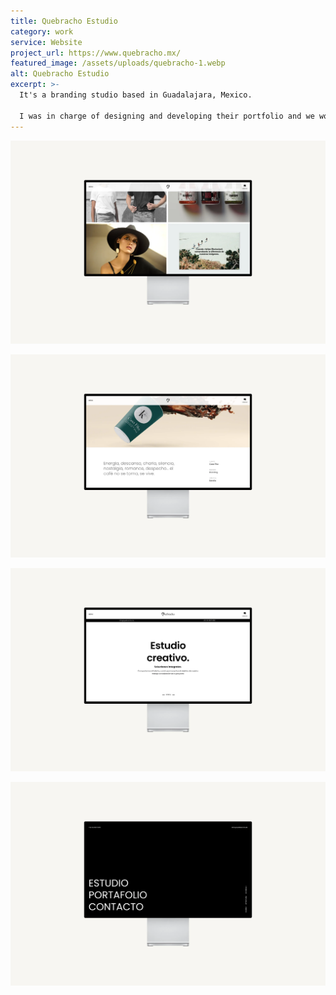 ```yaml
---
title: Quebracho Estudio
category: work
service: Website
project_url: https://www.quebracho.mx/
featured_image: /assets/uploads/quebracho-1.webp
alt: Quebracho Estudio
excerpt: >-
  It's a branding studio based in Guadalajara, Mexico.

  I was in charge of designing and developing their portfolio and we worked on some projects together last year.
---
```

![Quebracho Estudio](/assets/uploads/quebracho-2.webp "Quebracho Estudio Portfolio")

![Quebracho Estudio](/assets/uploads/quebracho-3.webp "Quebracho Estudio Project")

![Quebracho Estudio](/assets/uploads/quebracho-4.webp "Quebracho Estudio About")

![Quebracho Estudio](/assets/uploads/quebracho-5.webp "Quebracho Estudio Menu")